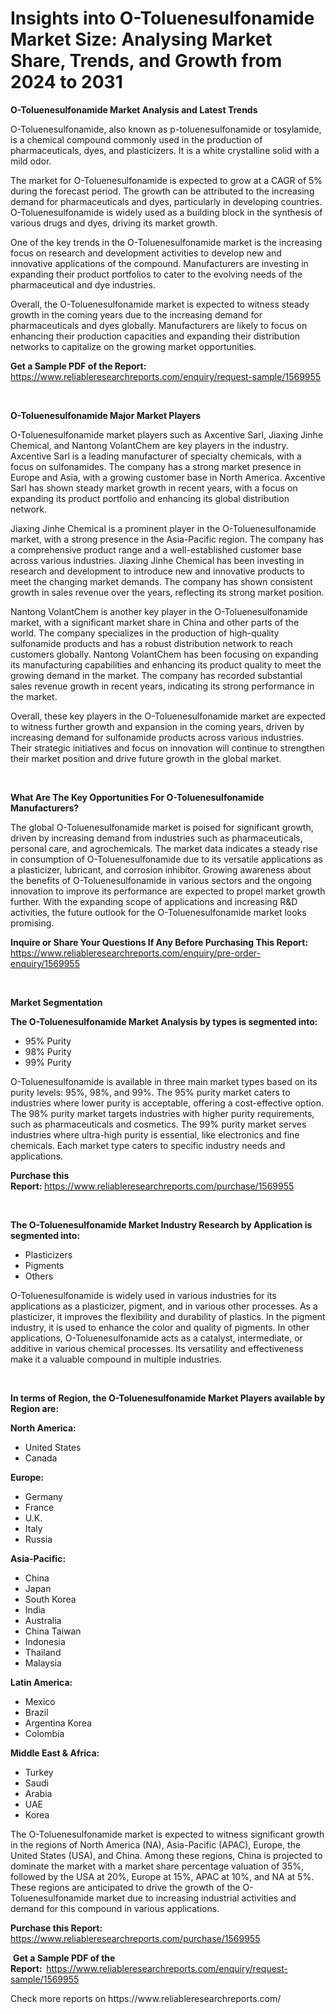 <p><h1>Insights into O-Toluenesulfonamide Market Size: Analysing Market Share, Trends, and Growth from 2024 to 2031</h1></p><p><strong>O-Toluenesulfonamide Market Analysis and Latest Trends</strong></p>
<p><p>O-Toluenesulfonamide, also known as p-toluenesulfonamide or tosylamide, is a chemical compound commonly used in the production of pharmaceuticals, dyes, and plasticizers. It is a white crystalline solid with a mild odor.</p><p>The market for O-Toluenesulfonamide is expected to grow at a CAGR of 5% during the forecast period. The growth can be attributed to the increasing demand for pharmaceuticals and dyes, particularly in developing countries. O-Toluenesulfonamide is widely used as a building block in the synthesis of various drugs and dyes, driving its market growth.</p><p>One of the key trends in the O-Toluenesulfonamide market is the increasing focus on research and development activities to develop new and innovative applications of the compound. Manufacturers are investing in expanding their product portfolios to cater to the evolving needs of the pharmaceutical and dye industries.</p><p>Overall, the O-Toluenesulfonamide market is expected to witness steady growth in the coming years due to the increasing demand for pharmaceuticals and dyes globally. Manufacturers are likely to focus on enhancing their production capacities and expanding their distribution networks to capitalize on the growing market opportunities.</p></p>
<p><strong>Get a Sample PDF of the Report:&nbsp;</strong> <a href="https://www.reliableresearchreports.com/enquiry/request-sample/1569955">https://www.reliableresearchreports.com/enquiry/request-sample/1569955</a></p>
<p>&nbsp;</p>
<p><strong>O-Toluenesulfonamide Major Market Players</strong></p>
<p><p>O-Toluenesulfonamide market players such as Axcentive Sarl, Jiaxing Jinhe Chemical, and Nantong VolantChem are key players in the industry. Axcentive Sarl is a leading manufacturer of specialty chemicals, with a focus on sulfonamides. The company has a strong market presence in Europe and Asia, with a growing customer base in North America. Axcentive Sarl has shown steady market growth in recent years, with a focus on expanding its product portfolio and enhancing its global distribution network.</p><p>Jiaxing Jinhe Chemical is a prominent player in the O-Toluenesulfonamide market, with a strong presence in the Asia-Pacific region. The company has a comprehensive product range and a well-established customer base across various industries. Jiaxing Jinhe Chemical has been investing in research and development to introduce new and innovative products to meet the changing market demands. The company has shown consistent growth in sales revenue over the years, reflecting its strong market position.</p><p>Nantong VolantChem is another key player in the O-Toluenesulfonamide market, with a significant market share in China and other parts of the world. The company specializes in the production of high-quality sulfonamide products and has a robust distribution network to reach customers globally. Nantong VolantChem has been focusing on expanding its manufacturing capabilities and enhancing its product quality to meet the growing demand in the market. The company has recorded substantial sales revenue growth in recent years, indicating its strong performance in the market.</p><p>Overall, these key players in the O-Toluenesulfonamide market are expected to witness further growth and expansion in the coming years, driven by increasing demand for sulfonamide products across various industries. Their strategic initiatives and focus on innovation will continue to strengthen their market position and drive future growth in the global market.</p></p>
<p>&nbsp;</p>
<p><strong>What Are The Key Opportunities For O-Toluenesulfonamide Manufacturers?</strong></p>
<p><p>The global O-Toluenesulfonamide market is poised for significant growth, driven by increasing demand from industries such as pharmaceuticals, personal care, and agrochemicals. The market data indicates a steady rise in consumption of O-Toluenesulfonamide due to its versatile applications as a plasticizer, lubricant, and corrosion inhibitor. Growing awareness about the benefits of O-Toluenesulfonamide in various sectors and the ongoing innovation to improve its performance are expected to propel market growth further. With the expanding scope of applications and increasing R&D activities, the future outlook for the O-Toluenesulfonamide market looks promising.</p></p>
<p><strong>Inquire or Share Your Questions If Any Before Purchasing This Report:</strong> <a href="https://www.reliableresearchreports.com/enquiry/pre-order-enquiry/1569955">https://www.reliableresearchreports.com/enquiry/pre-order-enquiry/1569955</a></p>
<p>&nbsp;</p>
<p><strong>Market Segmentation</strong></p>
<p><strong>The O-Toluenesulfonamide Market Analysis by types is segmented into:</strong></p>
<p><ul><li>95% Purity</li><li>98% Purity</li><li>99% Purity</li></ul></p>
<p><p>O-Toluenesulfonamide is available in three main market types based on its purity levels: 95%, 98%, and 99%. The 95% purity market caters to industries where lower purity is acceptable, offering a cost-effective option. The 98% purity market targets industries with higher purity requirements, such as pharmaceuticals and cosmetics. The 99% purity market serves industries where ultra-high purity is essential, like electronics and fine chemicals. Each market type caters to specific industry needs and applications.</p></p>
<p><strong>Purchase this Report:&nbsp;</strong><a href="https://www.reliableresearchreports.com/purchase/1569955">https://www.reliableresearchreports.com/purchase/1569955</a></p>
<p>&nbsp;</p>
<p><strong>The O-Toluenesulfonamide Market Industry Research by Application is segmented into:</strong></p>
<p><ul><li>Plasticizers</li><li>Pigments</li><li>Others</li></ul></p>
<p><p>O-Toluenesulfonamide is widely used in various industries for its applications as a plasticizer, pigment, and in various other processes. As a plasticizer, it improves the flexibility and durability of plastics. In the pigment industry, it is used to enhance the color and quality of pigments. In other applications, O-Toluenesulfonamide acts as a catalyst, intermediate, or additive in various chemical processes. Its versatility and effectiveness make it a valuable compound in multiple industries.</p></p>
<p>&nbsp;</p>
<p><strong>In terms of Region, the O-Toluenesulfonamide Market Players available by Region are:</strong></p>
<p>
    <p> <strong> North America: </strong>
        <ul>
            <li>United States</li>
            <li>Canada</li>
        </ul>
        </p> 
    <p> <strong> Europe: </strong>
        <ul>
            <li>Germany</li>
            <li>France</li>
            <li>U.K.</li>
            <li>Italy</li>
            <li>Russia</li>
        </ul>
        </p> 
    <p> <strong> Asia-Pacific: </strong>
        <ul>
            <li>China</li>
            <li>Japan</li>
            <li>South Korea</li>
            <li>India</li>
            <li>Australia</li>
            <li>China Taiwan</li>
            <li>Indonesia</li>
            <li>Thailand</li>
            <li>Malaysia</li>
        </ul>
        </p> 
    <p> <strong> Latin America: </strong>
        <ul>
            <li>Mexico</li>
            <li>Brazil</li>
            <li>Argentina Korea</li>
            <li>Colombia</li>
        </ul>
        </p> 
    <p> <strong> Middle East & Africa: </strong>
        <ul>
            <li>Turkey</li>
            <li>Saudi</li>
            <li>Arabia</li>
            <li>UAE</li>
            <li>Korea</li>
        </ul>
    </p>
    </p>
<p><p>The O-Toluenesulfonamide market is expected to witness significant growth in the regions of North America (NA), Asia-Pacific (APAC), Europe, the United States (USA), and China. Among these regions, China is projected to dominate the market with a market share percentage valuation of 35%, followed by the USA at 20%, Europe at 15%, APAC at 10%, and NA at 5%. These regions are anticipated to drive the growth of the O-Toluenesulfonamide market due to increasing industrial activities and demand for this compound in various applications.</p></p>
<p><strong>Purchase this Report: </strong><a href="https://www.reliableresearchreports.com/purchase/1569955">https://www.reliableresearchreports.com/purchase/1569955</a></p>
<p>&nbsp;<strong>Get a Sample PDF of the Report:&nbsp;&nbsp;</strong><a href="https://www.reliableresearchreports.com/enquiry/request-sample/1569955">https://www.reliableresearchreports.com/enquiry/request-sample/1569955</a></p>
<p><strong></strong></p>
<p>Check more reports on https://www.reliableresearchreports.com/</p>